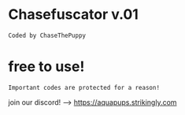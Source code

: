 # Chasefuscator v.01
`Coded by ChaseThePuppy`
 # free to use!
 `Important codes are protected for a reason!`

join our discord! --> https://aquapups.strikingly.com
